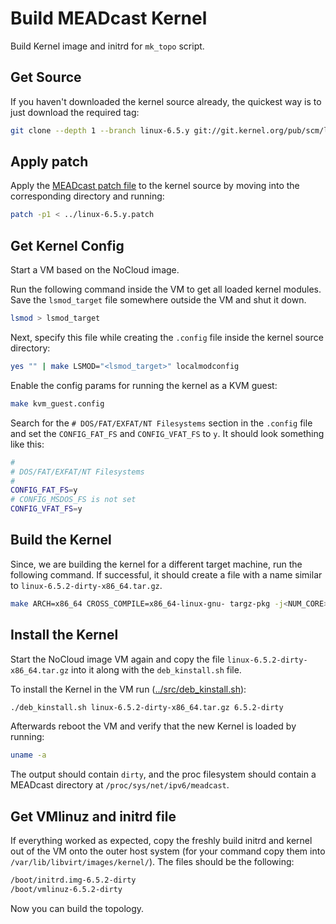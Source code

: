 # Build MEADcast Kernel
Build Kernel image and initrd for `mk_topo` script.

## Get Source
If you haven't downloaded the kernel source already, the quickest way is to
just download the required tag:
```sh
git clone --depth 1 --branch linux-6.5.y git://git.kernel.org/pub/scm/linux/kernel/git/stable/linux.git
```

## Apply patch
Apply the [MEADcast patch file](../src/linux-6.5.y.patch) to the kernel source
    by moving into the corresponding directory and running:
```sh
patch -p1 < ../linux-6.5.y.patch
```

## Get Kernel Config
Start a VM based on the NoCloud image.

Run the following command inside the VM to get all loaded kernel modules.
Save the `lsmod_target` file somewhere outside the VM and shut it down.
```sh
lsmod > lsmod_target
```

Next, specify this file while creating the `.config` file inside the kernel source directory:
```sh
yes "" | make LSMOD="<lsmod_target>" localmodconfig
```

Enable the config params for running the kernel as a KVM guest:
```sh
make kvm_guest.config
```

Search for the `# DOS/FAT/EXFAT/NT Filesystems` section in the `.config` file
and set the `CONFIG_FAT_FS` and `CONFIG_VFAT_FS` to `y`. It should look something
like this:
```sh
#
# DOS/FAT/EXFAT/NT Filesystems
#
CONFIG_FAT_FS=y
# CONFIG_MSDOS_FS is not set
CONFIG_VFAT_FS=y
```

## Build the Kernel
Since, we are building the kernel for a different target machine, run the
following command. If successful, it should create a file with
a name similar to `linux-6.5.2-dirty-x86_64.tar.gz`.
```sh
make ARCH=x86_64 CROSS_COMPILE=x86_64-linux-gnu- targz-pkg -j<NUM_CORE>
```

## Install the Kernel
Start the NoCloud image VM again and copy the file
`linux-6.5.2-dirty-x86_64.tar.gz` into it along with the `deb_kinstall.sh` file.

To install the Kernel in the VM run ([../src/deb_kinstall.sh](deb_kinstall.sh)):
```sh
./deb_kinstall.sh linux-6.5.2-dirty-x86_64.tar.gz 6.5.2-dirty
```

Afterwards reboot the VM and verify that the new Kernel is loaded by running:
```sh
uname -a
```
The output should contain `dirty`, and the proc filesystem should contain a
MEADcast directory at `/proc/sys/net/ipv6/meadcast`.

## Get VMlinuz and initrd file
If everything worked as expected, copy the freshly build initrd and kernel out
of the VM onto the outer host system (for your command copy them into
`/var/lib/libvirt/images/kernel/`). The files should be the following:
```sh
/boot/initrd.img-6.5.2-dirty
/boot/vmlinuz-6.5.2-dirty
```

Now you can build the topology.

